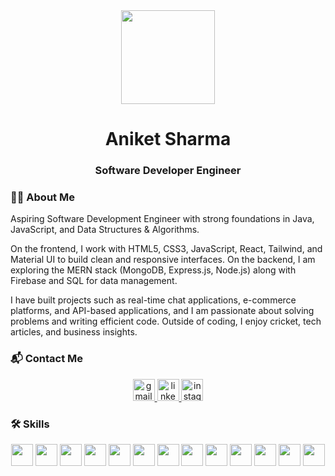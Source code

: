 <div align="center">
  <img height="150" src="https://media.giphy.com/media/M9gbBd9nbDrOTu1Mqx/giphy.gif"  />
</div>

###

<h1 align="center">Aniket Sharma</h1>
<h3 align="center">Software Developer Engineer</h3>

###

<h3 align="left">👨‍💻 About Me</h3>

<p align="left">
Aspiring Software Development Engineer with strong foundations in Java, JavaScript, and Data Structures & Algorithms.

On the frontend, I work with HTML5, CSS3, JavaScript, React, Tailwind, and Material UI to build clean and responsive interfaces. On the backend, I am exploring the MERN stack (MongoDB, Express.js, Node.js) along with Firebase and SQL for data management.

I have built projects such as real-time chat applications, e-commerce platforms, and API-based applications, and I am passionate about solving problems and writing efficient code. Outside of coding, I enjoy cricket, tech articles, and business insights.
</p>

###

<h3 align="left">📬 Contact Me</h3>

<div align="center">
  <a href="mailto:anikets.5061@gmail.com" target="_blank">
    <img src="https://img.shields.io/static/v1?message=Gmail&logo=gmail&label=&color=D14836&logoColor=white&labelColor=&style=for-the-badge" height="35" alt="gmail logo" />
  </a>
  <a href="https://www.linkedin.com/in/aniket-sharma7/" target="_blank">
    <img src="https://img.shields.io/static/v1?message=LinkedIn&logo=linkedin&label=&color=0077B5&logoColor=white&labelColor=&style=for-the-badge" height="35" alt="linkedin logo" />
  </a>
  <a href="https://www.instagram.com/aniketsharma2457/" target="_blank">
    <img src="https://img.shields.io/static/v1?message=Instagram&logo=instagram&label=&color=E4405F&logoColor=white&labelColor=&style=for-the-badge" height="35" alt="instagram logo" />
  </a>
</div>

###

<h3 align="left">🛠 Skills</h3>

<div align="center">
  <img src="https://img.shields.io/badge/HTML5-E34F26?style=for-the-badge&logo=html5&logoColor=white" height="35" />
  <img src="https://img.shields.io/badge/CSS3-1572B6?style=for-the-badge&logo=css3&logoColor=white" height="35" />
  <img src="https://img.shields.io/badge/Tailwind-38B2AC?style=for-the-badge&logo=tailwind-css&logoColor=white" height="35" />
  <img src="https://img.shields.io/badge/Material_UI-0081CB?style=for-the-badge&logo=mui&logoColor=white" height="35" />
  <img src="https://img.shields.io/badge/JavaScript-F7DF1E?style=for-the-badge&logo=javascript&logoColor=black" height="35" />
  <img src="https://img.shields.io/badge/React-61DAFB?style=for-the-badge&logo=react&logoColor=black" height="35" />
  <img src="https://img.shields.io/badge/MongoDB-47A248?style=for-the-badge&logo=mongodb&logoColor=white" height="35" />
  <img src="https://img.shields.io/badge/SQL-336791?style=for-the-badge&logo=postgresql&logoColor=white" height="35" />
  <img src="https://img.shields.io/badge/Node.js-339933?style=for-the-badge&logo=nodedotjs&logoColor=white" height="35" />
  <img src="https://img.shields.io/badge/Express.js-000000?style=for-the-badge&logo=express&logoColor=white" height="35" />
  <img src="https://img.shields.io/badge/Firebase-FFCA28?style=for-the-badge&logo=firebase&logoColor=black" height="35" />
  <img src="https://img.shields.io/badge/Java-007396?style=for-the-badge&logo=java&logoColor=white" height="35" />
  <img src="https://img.shields.io/badge/VS_Code-007ACC?style=for-the-badge&logo=visual-studio-code&logoColor=white" height="35" />
</div>

###



